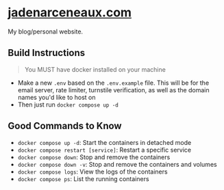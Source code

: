 # [jadenarceneaux.com](https://jadenarceneaux.com)
My blog/personal website.

## Build Instructions

> You MUST have docker installed on your machine

- Make a new `.env` based on the `.env.example` file. This will be for the email server, rate limiter, turnstile verification, as well as the domain names you'd like to host on
- Then just run `docker compose up -d`

## Good Commands to Know

- `docker compose up -d`: Start the containers in detached mode
- `docker compose restart [service]`: Restart a specific service
- `docker compose down`: Stop and remove the containers
- `docker compose down -v`: Stop and remove the containers and volumes
- `docker compose logs`: View the logs of the containers
- `docker compose ps`: List the running containers
